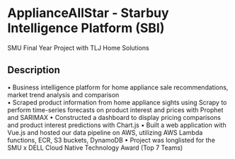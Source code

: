 # ApplianceAllStar - Starbuy Intelligence Platform (SBI)
SMU Final Year Project with TLJ Home Solutions

## Description
•	Business intelligence platform for home appliance sale recommendations, market trend analysis and comparison	
•	Scraped product information from home appliance sights using Scrapy to perform time-series forecasts on product interest and prices with Prophet and SARIMAX
•	Constructed a dashboard to display pricing comparisons and product interest predictions with Chart.js
•	Built a web application with Vue.js and hosted our data pipeline on AWS, utilizing AWS Lambda functions, ECR, S3 buckets, DynamoDB
•	Project was longlisted for the SMU x DELL Cloud Native Technology Award (Top 7 Teams)

